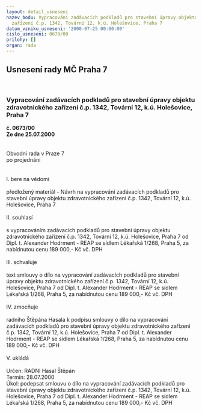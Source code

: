```yaml
---
layout: detail_usneseni
nazev_bodu: Vypracování zadávacích podkladů pro stavební úpravy objektu zdravotnického
  zařízení č.p. 1342, Tovární 12, k.ú. Holešovice, Praha 7
datum_vzniku_usneseni: '2000-07-25 00:00:00'
cislo_usneseni: 0673/00
prilohy: []
organ: rada
---
```

<div id="ucUsn_pList" class="usn">
	<span><h2>Usnesení rady MČ Praha 7 </h2>
<br></span><div class="standBody">
<span><h3>Vypracování zadávacích podkladů pro stavební úpravy objektu zdravotnického zařízení č.p. 1342, Tovární 12, k.ú. Holešovice, Praha 7</h3></span><div class="center">
		<strong>č. 0673/00</strong><br>
	</div>
<div class="center">
		<strong>Ze dne 25.07.2000</strong><br><br>
	</div>     <br>Obvodní rada v Praze 7<br>po projednání<br><br><br>I.	bere na vědomí<br><br> předložený materiál - Návrh na vypracování zadávacích podkladů pro stavební úpravy objektu zdravotnického zařízení č.p. 1342, Tovární 12, k.ú. Holešovice, Praha 7<br><br>II.	souhlasí <br><br>s vypracováním zadávacích podkladů pro stavební úpravy objektu zdravotnického zařízení č.p. 1342, Tovární 12, k.ú. Holešovice, Praha 7 od Dipl. t. Alexander Hodrment - REAP se sídlem Lékařská 1/268, Praha 5, za nabídnutou cenu 189 000,- Kč vč. DPH<br><br>III.	schvaluje <br><br>text smlouvy o dílo na vypracování zadávacích podkladů pro stavební úpravy objektu zdravotnického zařízení č.p. 1342, Tovární 12, k.ú. Holešovice, Praha 7 od Dipl. t. Alexander Hodrment - REAP se sídlem Lékařská 1/268, Praha 5, za nabídnutou cenu 189 000,- Kč vč. DPH<br><br>IV.	zmocňuje <br><br>radního Štěpána Hasala k podpisu smlouvy o dílo na vypracování zadávacích podkladů pro stavební úpravy objektu zdravotnického zařízení č.p. 1342, Tovární 12, k.ú. Holešovice, Praha 7 od Dipl. t. Alexander Hodrment - REAP se sídlem Lékařská 1/268, Praha 5, za nabídnutou cenu 189 000,- Kč vč. DPH<br><br>V.	ukládá <br><br> Určen:	     	RADNI Hasal Štěpán<br>Termín: 28.07.2000<br>Úkol:	podepsat smlouvu o dílo na vypracování zadávacích podkladů pro stavební úpravy objektu zdravotnického zařízení č.p. 1342, Tovární 12, k.ú. Holešovice, Praha 7 od Dipl. t. Alexander Hodrment - REAP se sídlem Lékařská 1/268, Praha 5, za nabídnutou cenu     189 000,- Kč vč. DPH<br> </div>
</div>